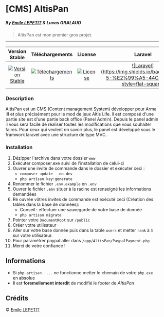 # [CMS] AltisPan
##### By [Emile LEPETIT](http://emile-lepetit.fr) & Lucas GRALAUD
> AltisPan est mon premier gros projet.
---

|Version Stable|Téléchargements|License|Laravel|
|:------:|:-------:|:-------:|:------:|
|[![Version Stable](https://img.shields.io/packagist/v/emile442/altis-pan.svg?style=flat-square)](https://packagist.org/packages/emile442/altis-pan)|[![Téléchargements](https://img.shields.io/packagist/dt/emile442/altis-pan.svg?style=flat-square)](https://packagist.org/packages/emile442/altis-pan)|[![License](https://img.shields.io/badge/license-MIT-brightgreen.svg?style=flat-square)](https://packagist.org/packages/emile442/altis-pan)|[![Laravel](https://img.shields.io/badge/Laravel 5-%E2%99%A5-44CB12.svg?style=flat-square)](https://laravel.com/)

### Description
AltisPan est un CMS (Content management System) développer pour Arma III et plus précisément pour le mod de jeux Altis Life. Il est composé d'une partie site est d'une partie back office (Panel Admin). Depuis le panel admin il vous sera facile de réaliser toutes les modifications que vous souhaiter faires. Pour ceux qui veulent en savoir plus, le panel est développé sous le framwork laravel avec une structure de type MVC.

### Installation
1. Dézipper l'archive dans votre dossier `www`
2. Exécuter composer.exe suivi de l'installation de celui-ci
3. Ouvrer une invite de commande dans le dossier et exécuter ceci :
    - `composer update --no-dev`
    - `php artisan key:generate`
4. Renommer le fichier `.env.example` en `.env`
5. Ouvrer le fichier `.env` situer à la racine est renseigné les informations demandées
6. Ré ouvrée vôtres invites de commande est exécuté ceci (Création des tables dans la base de données):
   - Conseil : effectuer une sauvegarde de votre base de donnée
   - `php artisan migrate`
7. Pointer votre `DocumentRoot` sur `/public`
8. Créer votre utilisateur
9. Aller sur votre base donnée puis dans la table `users` et metter `rank` à `3` sur votre utilisateur.
10. Pour paramétrer paypal aller dans `/app/AltisPan/PaypalPayment.php`
11. Merci de votre confiance !

## Informations
* Si `php artisan ....` ne fonctionne metter le chemain de votre `php.exe` en absolue
* Il est **foremellement interdit** de modifié le footer de _AltisPan_

## Crédits
&copy; [Emile LEPETIT](http://emile-lepetit.fr)